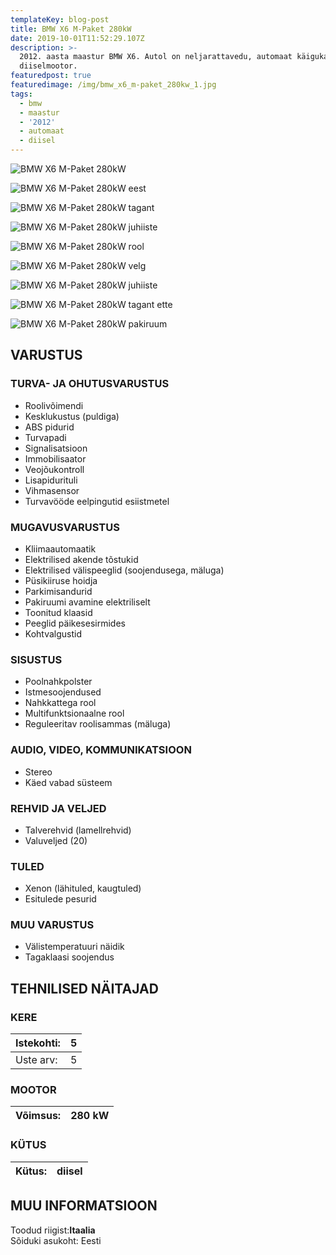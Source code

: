 ```yaml
---
templateKey: blog-post
title: BMW X6 M-Paket 280kW
date: 2019-10-01T11:52:29.107Z
description: >-
  2012. aasta maastur BMW X6. Autol on neljarattavedu, automaat käigukast ja
  diiselmootor.
featuredpost: true
featuredimage: /img/bmw_x6_m-paket_280kw_1.jpg
tags:
  - bmw
  - maastur
  - '2012'
  - automaat
  - diisel
---
```

![BMW X6 M-Paket 280kW](/img/bmw_x6_m-paket_280kw_1.jpg "BMW X6 M-Paket 280kW")

![BMW X6 M-Paket 280kW eest](/img/bmw_x6_m-paket_280kw_2.jpg "BMW X6 M-Paket 280kW eest")

![BMW X6 M-Paket 280kW tagant](/img/bmw_x6_m-paket_280kw_3.jpg "BMW X6 M-Paket 280kW tagant")



![BMW X6 M-Paket 280kW juhiiste](/img/bmw_x6_m-paket_280kw_9.jpg "BMW X6 M-Paket 280kW juhiiste")



![BMW X6 M-Paket 280kW rool](/img/bmw_x6_m-paket_280kw_8.jpg "BMW X6 M-Paket 280kW rool")



![BMW X6 M-Paket 280kW velg](/img/bmw_x6_m-paket_280kw_4.jpg "BMW X6 M-Paket 280kW velg")



![BMW X6 M-Paket 280kW juhiiste](/img/bmw_x6_m-paket_280kw_7.jpg "BMW X6 M-Paket 280kW juhiiste")

![BMW X6 M-Paket 280kW tagant ette](/img/bmw_x6_m-paket_280kw_6.jpg "BMW X6 M-Paket 280kW tagant ette")



![BMW X6 M-Paket 280kW pakiruum](/img/bmw_x6_m-paket_280kw_5.jpg "BMW X6 M-Paket 280kW pakiruum")

<!--StartFragment-->

## VARUSTUS

### TURVA- JA OHUTUSVARUSTUS

* Roolivõimendi
* Kesklukustus (puldiga)
* ABS pidurid
* Turvapadi
* Signalisatsioon
* Immobilisaator
* Veojõukontroll
* Lisapidurituli
* Vihmasensor
* Turvavööde eelpingutid esiistmetel

### MUGAVUSVARUSTUS

* Kliimaautomaatik
* Elektrilised akende tõstukid
* Elektrilised välispeeglid (soojendusega, mäluga)
* Püsikiiruse hoidja
* Parkimisandurid
* Pakiruumi avamine elektriliselt
* Toonitud klaasid
* Peeglid päikesesirmides
* Kohtvalgustid

### SISUSTUS

* Poolnahkpolster
* Istmesoojendused
* Nahkkattega rool
* Multifunktsionaalne rool
* Reguleeritav roolisammas (mäluga)

### AUDIO, VIDEO, KOMMUNIKATSIOON

* Stereo
* Käed vabad süsteem

### REHVID JA VELJED

* Talverehvid (lamellrehvid)
* Valuveljed (20)

### TULED

* Xenon (lähituled, kaugtuled)
* Esitulede pesurid

### MUU VARUSTUS

* Välistemperatuuri näidik
* Tagaklaasi soojendus

## TEHNILISED NÄITAJAD

### KERE

| Istekohti: | 5   |
| ---------- | --- |
| Uste arv:  | 5   |

### MOOTOR

| Võimsus: | 280 kW |
| -------- | ------ |

### KÜTUS

| Kütus: | diisel |
| ------ | ------ |

## MUU INFORMATSIOON

Toodud riigist:**Itaalia**\
Sõiduki asukoht: Eesti

<!--EndFragment-->

